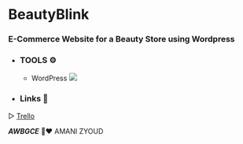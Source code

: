 # BeautyBlink

### E-Commerce Website for a Beauty Store using Wordpress 


* ### **TOOLS ⚙️**
  + WordPress ![](https://s.w.org/style/images/about/WordPress-logotype-alternative.png)
 
* ### **Links 📎**
▷ [Trello](https://trello.com/b/xgmDvo2I/beauty-blink)

***AWBGCE*** 🌼❤️ AMANI ZYOUD
